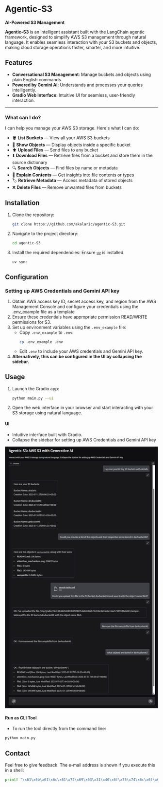 # Agentic-S3
**AI-Powered S3 Management**


**Agentic-S3** is an intelligent assistant built with the LangChain agentic framework, designed to simplify AWS S3 management through natural language. It enables seamless interaction with your S3 buckets and objects, making cloud storage operations faster, smarter, and more intuitive.

## Features

- **Conversational S3 Management**: Manage buckets and objects using plain English commands.
- **Powered by Gemini AI**: Understands and processes your queries intelligently.
- **Gradio Web Interface**: Intuitive UI for seamless, user-friendly interaction.

---

### What can I do?

I can help you manage your AWS S3 storage. Here's what I can do:

- 🪣 **List Buckets** — View all your AWS S3 buckets  
- 📁 **Show Objects** — Display objects inside a specific bucket  
- ⬆️ **Upload Files** — Send files to any bucket  
- ⬇️ **Download Files** — Retrieve files from a bucket and store them in the source dictionary
- 🔍 **Search Objects** — Find files by name or metadata  
- 🧠 **Explain Contents** — Get insights into file contents or types  
- 🏷️ **Retrieve Metadata** — Access metadata of stored objects  
- ❌ **Delete Files** — Remove unwanted files from buckets  

## Installation

1. Clone the repository:
   ```bash
   git clone https://github.com/akalaric/agentic-S3.git
   ```

2. Navigate to the project directory:
   ```bash
   cd agentic-S3
   ```

3. Install the required dependencies:
Ensure [`uv`](https://github.com/astral-sh/uv) is installed.

   ```bash
   uv sync
   ```

## Configuration

### Setting up AWS Credentials and Gemini API key
1. Obtain AWS access key ID, secret access key, and region from the AWS Management Console and configure your credentials using the .env_example file as a template
2. Ensure these credentials have appropriate permission READ/WRITE  permissions for S3.
3. Set up environment variables using the `.env_example` file:
   - Copy `.env_example` to `.env`:
     ```bash
     cp .env_example .env
     ```
   - Edit `.env` to include your AWS credentials and Gemini API key.
4. **Alternatively, this can be configured in the UI by collapsing the sidebar.**

## Usage

1. Launch the Gradio app:
   ```bash
   python main.py --ui
   ```
2. Open the web interface in your browser and start interacting with your S3 storage using natural language.

#### UI
- Intuitive interface built with Gradio.
- Collapse the sidebar for setting up AWS Credentials and Gemini API key
  
![UI](configs/gradio_ui.png)

#### Run as CLI Tool
- To run the tool directly from the command line:
```bash
python main.py
```

## Contact

Feel free to give feedback. The e-mail address is shown if you execute this in a shell:

```sh
printf "\x61\x6b\x61\x6c\x61\x72\x69\x63\x31\x40\x6f\x75\x74\x6c\x6f\x6f\x6b\x2e\x63\x6f\x6d\x0a"
```



